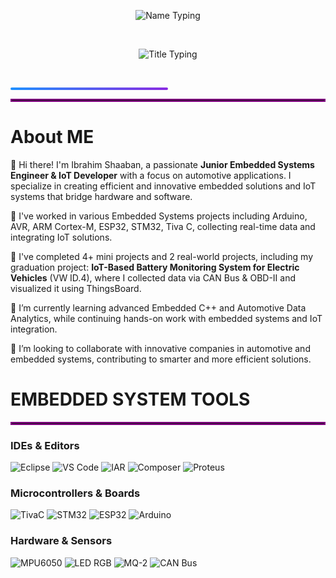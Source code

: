 <!-- الاسم -->
<p align="center">
  <img src="https://readme-typing-svg.herokuapp.com?font=Fira+Code&size=32&duration=3000&pause=1000&color=1E90FF&center=true&width=700&lines=Ibrahim+Shaaban" alt="Name Typing" />
</p>

<br>

<!-- العنوان -->
<p align="center">
  <img src="https://readme-typing-svg.herokuapp.com?font=Fira+Code&size=24&duration=3000&pause=1000&color=FF5733,FF8D1A&center=true&width=700&lines=Junior+Embedded+Engineer+And+IoT+Developer;Automotive+Engineer" alt="Title Typing" />
</p>

<br>

<!-- خط الفاصل بين السكشنات -->
<p align="center">
  <div style="background: linear-gradient(to right, #1E90FF, #8A2BE2); height: 4px; width: 50%; border-radius: 2px;"></div>
</p>
<hr style="border: 2px solid purple;">

# **About ME**


👋 Hi there! I'm Ibrahim Shaaban, a passionate **Junior Embedded Systems Engineer & IoT Developer** with a focus on automotive applications. I specialize in creating efficient and innovative embedded solutions and IoT systems that bridge hardware and software.  

🔭 I've worked in various Embedded Systems projects including Arduino, AVR, ARM Cortex-M, ESP32, STM32, Tiva C, collecting real-time data and integrating IoT solutions.  

🤖 I've completed 4+ mini projects and 2 real-world projects, including my graduation project: **IoT-Based Battery Monitoring System for Electric Vehicles** (VW ID.4), where I collected data via CAN Bus & OBD-II and visualized it using ThingsBoard.    

🌱 I’m currently learning advanced Embedded C++ and Automotive Data Analytics, while continuing hands-on work with embedded systems and IoT integration.  

🤝 I’m looking to collaborate with innovative companies in automotive and embedded systems, contributing to smarter and more efficient solutions.

# EMBEDDED SYSTEM TOOLS
<hr style="border: 2px solid purple;">

### IDEs & Editors
![Eclipse](https://img.shields.io/badge/Eclipse-2C2255?style=for-the-badge&logo=eclipse&logoColor=white)
![VS Code](https://img.shields.io/badge/VS%20Code-007ACC?style=for-the-badge&logo=visual-studio-code&logoColor=white)
![IAR](https://img.shields.io/badge/IAR-FF6600?style=for-the-badge&logoColor=white)
![Composer](https://img.shields.io/badge/Composer-4F5B93?style=for-the-badge&logoColor=white)
![Proteus](https://img.shields.io/badge/Proteus-00AEEF?style=for-the-badge&logoColor=white)

### Microcontrollers & Boards
![TivaC](https://img.shields.io/badge/TivaC-0078D7?style=for-the-badge&logoColor=white)
![STM32](https://img.shields.io/badge/STM32-0171B6?style=for-the-badge&logoColor=white)
![ESP32](https://img.shields.io/badge/ESP32-1A1A1A?style=for-the-badge&logoColor=white)
![Arduino](https://img.shields.io/badge/Arduino-00979D?style=for-the-badge&logo=arduino&logoColor=white)

### Hardware & Sensors
![MPU6050](https://img.shields.io/badge/MPU6050-6C757D?style=for-the-badge&logoColor=white)
![LED RGB](https://img.shields.io/badge/LED%20RGB-FF0000?style=for-the-badge&logoColor=white)
![MQ-2](https://img.shields.io/badge/MQ-2-8B4513?style=for-the-badge&logoColor=white)
![CAN Bus](https://img.shields.io/badge/CAN%20Bus-0052CC?style=for-the-badge&logoColor=white)
